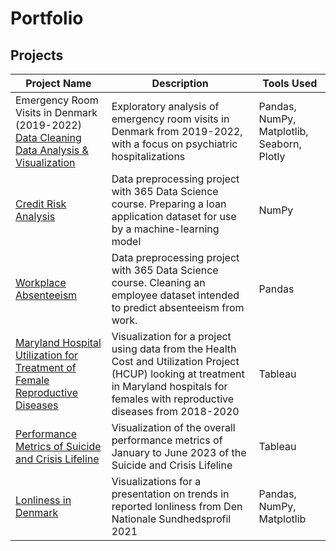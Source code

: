 # Portfolio





## Projects

|Project Name| Description| Tools Used|
|---|---|---|
|Emergency Room Visits in Denmark (2019-2022) <br> [Data Cleaning](https://github.com/ALRH-978/ALRH-978/blob/main/ER%20Visits%20in%20Denmark%20(2019-2022)/Data_Cleaning_ER_Visits_2019-2022.ipynb) <br> [Data Analysis & Visualization](https://github.com/ALRH-978/ALRH-978/blob/main/ER%20Visits%20in%20Denmark%20(2019-2022)/Data_Analysis_ER_Visits_2019-2022.ipynb)| Exploratory analysis of emergency room visits in Denmark from 2019-2022, with a focus on psychiatric hospitalizations| Pandas, NumPy, Matplotlib, Seaborn, Plotly|
|[Credit Risk Analysis](https://github.com/ALRH-978/ALRH-978/blob/main/Credit%20Risk%20Analysis%20Project/Credit_Risk_Analysis.ipynb)| Data preprocessing project with 365 Data Science course. Preparing a loan application dataset for use by a machine-learning model| NumPy|
|[Workplace Absenteeism](https://github.com/ALRH-978/ALRH-978/blob/main/Workplace%20Absenteeism/Workplace_Absenteeism.ipynb)| Data preprocessing project with 365 Data Science course. Cleaning an employee  dataset intended to predict absenteeism from work.| Pandas| 
|[Maryland Hospital Utilization for Treatment of Female Reproductive Diseases](https://github.com/ALRH-978/ALRH-978/blob/main/Maryland%20Hospital%20Utilization/Maryland%20Hospital%20Utilization-%20Female%20Reproductive%20Diseases%20(1).pdf)| Visualization for a project using data from the Health Cost and Utilization Project (HCUP) looking at treatment in Maryland hospitals for females with reproductive diseases from 2018-2020 | Tableau|
|[Performance Metrics of Suicide and Crisis Lifeline](https://github.com/ALRH-978/ALRH-978/blob/main/988%20Suicide%20and%20Crisis%20Lifeline%20Performance/988%20Suicide%20and%20Crisis%20Lifeline%20(2023)%20(1).pdf)| Visualization of the overall performance metrics of January to June 2023 of the Suicide and Crisis Lifeline| Tableau|
[Lonliness in Denmark](Lonliness_Research_in_Denmark])| Visualizations for a presentation on trends in reported lonliness from Den Nationale Sundhedsprofil 2021 | Pandas, NumPy, Matplotlib|
